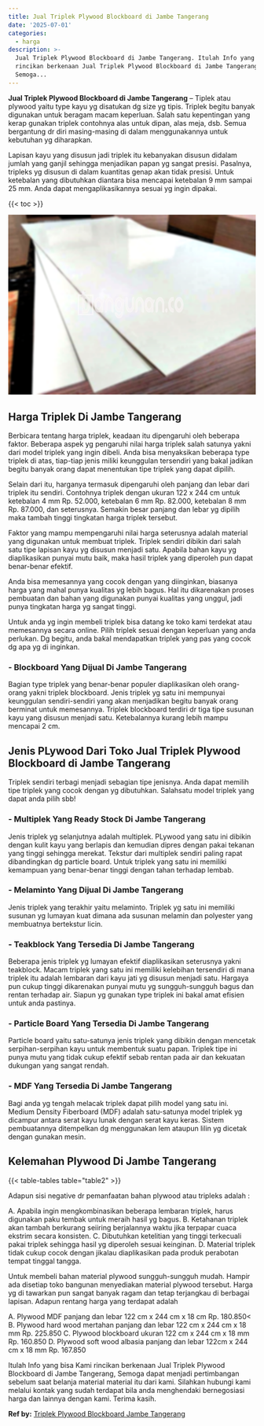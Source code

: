 ```yaml
---
title: Jual Triplek Plywood Blockboard di Jambe Tangerang
date: '2025-07-01'
categories:
  - harga
description: >-
  Jual Triplek Plywood Blockboard di Jambe Tangerang. Itulah Info yang bisa Kami
  rincikan berkenaan Jual Triplek Plywood Blockboard di Jambe Tangerang,
  Semoga...
---
```


**Jual Triplek Plywood Blockboard di Jambe Tangerang** – Tiplek atau plywood yaitu type kayu yg disatukan dg size yg tipis. Triplek begitu banyak digunakan untuk beragam macam keperluan. Salah satu kepentingan yang kerap gunakan triplek contohnya alas untuk dipan, alas meja, dsb. Semua bergantung dr diri masing-masing di dalam menggunakannya untuk kebutuhan yg diharapkan.

Lapisan kayu yang disusun jadi triplek itu kebanyakan disusun didalam jumlah yang ganjil sehingga menjadikan papan yg sangat presisi. Pasalnya, tripleks yg disusun di dalam kuantitas genap akan tidak presisi. Untuk ketebalan yang dibutuhkan diantara bisa mencapai ketebalan 9 mm sampai 25 mm. Anda dapat mengaplikasikannya sesuai yg ingin dipakai.

{{< toc >}}

![Jual Triplek Plywood Blockboard di Jambe Tangerang](/images/jual-triplek-murah-43.png)

## Harga Triplek Di Jambe Tangerang

Berbicara tentang harga triplek, keadaan itu dipengaruhi oleh beberapa faktor. Beberapa aspek yg pengaruhi nilai harga triplek salah satunya yakni dari model triplek yang ingin dibeli. Anda bisa menyaksikan beberapa type triplek di atas, tiap-tiap jenis miliki keunggulan tersendiri yang bakal jadikan begitu banyak orang dapat menentukan tipe triplek yang dapat dipilih.

Selain dari itu, harganya termasuk dipengaruhi oleh panjang dan lebar dari triplek itu sendiri. Contohnya triplek dengan ukuran 122 x 244 cm untuk ketebalan 4 mm Rp. 52.000, ketebalan 6 mm Rp. 82.000, ketebalan 8 mm Rp. 87.000, dan seterusnya. Semakin besar panjang dan lebar yg dipilih maka tambah tinggi tingkatan harga triplek tersebut.

Faktor yang mampu mempengaruhi nilai harga seterusnya adalah material yang digunakan untuk membuat triplek. Triplek sendiri dibikin dari salah satu tipe lapisan kayu yg disusun menjadi satu. Apabila bahan kayu yg diaplikasikan punyai mutu baik, maka hasil triplek yang diperoleh pun dapat benar-benar efektif.

Anda bisa memesannya yang cocok dengan yang diinginkan, biasanya harga yang mahal punya kualitas yg lebih bagus. Hal itu dikarenakan proses pembuatan dan bahan yang digunakan punyai kualitas yang unggul, jadi punya tingkatan harga yg sangat tinggi.

Untuk anda yg ingin membeli triplek bisa datang ke toko kami terdekat atau memesannya secara online. Pilih triplek sesuai dengan keperluan yang anda perlukan. Dg begitu, anda bakal mendapatkan triplek yang pas yang cocok dg apa yg di inginkan.

### \- Blockboard Yang Dijual Di Jambe Tangerang

Bagian type triplek yang benar-benar populer diaplikasikan oleh orang-orang yakni triplek blockboard. Jenis triplek yg satu ini mempunyai keunggulan sendiri-sendiri yang akan menjadikan begitu banyak orang berminat untuk memesannya. Triplek blockboard terdiri dr tiga tipe susunan kayu yang disusun menjadi satu. Ketebalannya kurang lebih mampu mencapai 2 cm.

## Jenis PLywood Dari Toko Jual Triplek Plywood Blockboard di Jambe Tangerang

Triplek sendiri terbagi menjadi sebagian tipe jenisnya. Anda dapat memilih tipe triplek yang cocok dengan yg dibutuhkan. Salahsatu model triplek yang dapat anda pilih sbb!

### \- Multiplek Yang Ready Stock Di Jambe Tangerang

Jenis triplek yg selanjutnya adalah multiplek. PLywood yang satu ini dibikin dengan kulit kayu yang berlapis dan kemudian dipres dengan pakai tekanan yang tinggi sehingga merekat. Tekstur dari multiplek sendiri paling rapat dibandingkan dg particle board. Untuk triplek yang satu ini memiliki kemampuan yang benar-benar tinggi dengan tahan terhadap lembab.

### \- Melaminto Yang Dijual Di Jambe Tangerang

Jenis triplek yang terakhir yaitu melaminto. Triplek yg satu ini memiliki susunan yg lumayan kuat dimana ada susunan melamin dan polyester yang membuatnya bertekstur licin.

### \- Teakblock Yang Tersedia Di Jambe Tangerang

Beberapa jenis triplek yg lumayan efektif diaplikasikan seterusnya yakni teakblock. Macam triplek yang satu ini memiliki kelebihan tersendiri di mana triplek itu adalah lembaran dari kayu jati yg disusun menjadi satu. Hargaya pun cukup tinggi dikarenakan punyai mutu yg sungguh-sungguh bagus dan rentan terhadap air. Siapun yg gunakan type triplek ini bakal amat efisien untuk anda pastinya.

### \- Particle Board Yang Tersedia Di Jambe Tangerang

Particle board yaitu satu-satunya jenis triplek yang dibikin dengan mencetak serpihan-serpihan kayu untuk membentuk suatu papan. Triplek tipe ini punya mutu yang tidak cukup efektif sebab rentan pada air dan kekuatan dukungan yang sangat rendah.

### \- MDF Yang Tersedia Di Jambe Tangerang

Bagi anda yg tengah melacak triplek dapat pilih model yang satu ini. Medium Density Fiberboard (MDF) adalah satu-satunya model triplek yg dicampur antara serat kayu lunak dengan serat kayu keras. Sistem pembuatannya ditempelkan dg menggunakan lem ataupun lilin yg dicetak dengan gunakan mesin.

## Kelemahan Plywood Di Jambe Tangerang

{{< table-tables table="table2" >}}

Adapun sisi negative dr pemanfaatan bahan plywood atau tripleks adalah :

A. Apabila ingin mengkombinasikan beberapa lembaran triplek, harus digunakan paku tembak untuk meraih hasil yg bagus. B. Ketahanan triplek akan tambah berkurang seiiring berjalannya waktu jika terpapar cuaca ekstrim secara konsisten. C. Dibutuhkan ketelitian yang tinggi terkecuali pakai triplek sehingga hasil yg diperoleh sesuai keinginan. D. Material triplek tidak cukup cocok dengan jikalau diaplikasikan pada produk perabotan tempat tinggal tangga.

Untuk membeli bahan material plywood sungguh-sungguh mudah. Hampir ada disetiap toko bangunan menyediakan material plywood tersebut. Harga yg di tawarkan pun sangat banyak ragam dan tetap terjangkau di berbagai lapisan. Adapun rentang harga yang terdapat adalah

A. Plywood MDF panjang dan lebar 122 cm x 244 cm x 18 cm Rp. 180.850< B. Plywood hard wood mertahan panjang dan lebar 122 cm x 244 cm x 18 mm Rp. 225.850 C. Plywood blockboard ukuran 122 cm x 244 cm x 18 mm Rp. 160.850 D. Plywood soft wood albasia panjang dan lebar 122cm x 244 cm x 18 mm Rp. 167.850

Itulah Info yang bisa Kami rincikan berkenaan Jual Triplek Plywood Blockboard di Jambe Tangerang, Semoga dapat menjadi pertimbangan sebelum saat belanja material material itu dari kami. Silahkan hubungi kami melalui kontak yang sudah terdapat bila anda menghendaki bernegosiasi harga dan lainnya dengan kami. Terima kasih.

**Ref by:** [Triplek Plywood Blockboard Jambe Tangerang](https://id.wikipedia.org/wiki/Triplek)
